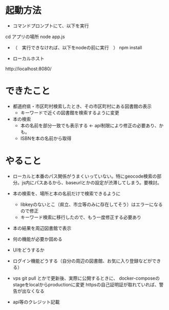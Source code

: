 # 起動方法
- コマンドプロンプトにて、以下を実行

cd アプリの場所
node app.js

- （　実行できなければ、以下をnodeの前に実行　）
npm install


- ローカルホスト

http://localhost:8080/


# できたこと

- 都道府県・市区町村検索したとき、その市区町村にある図書館の表示
  - キーワードで近くの図書館を検索するように変更
- 本の検索
  - 本の名前を部分一致でも表示する <- api制限により修正の必要あり、かも。
  - ISBNを本の名前から取得

# やること

- ローカルと本番のパス関係がうまくいっていない。特にgeocode検索の部分。js内にパスあるから、baseurlとかの設定が渋滞してしまう。要検討。

- 本の検索を、場所と本の名前だけで検索できるように
  - libkeyのないとこ（県立、市立等のみに存在してそう）はエラーになるので修正
  - キーワード検索に移行したので、もう一度修正する必要あり
- 本の結果を周辺図書館で表示
- 何の機能が必要か固める
- UIをどうするか
- ログイン機能どうする（自分の周辺の図書館、お気に入り登録などができる）


- vps
git pull とかで更新後、実際に公開するときに、
docker-composeのstageをlocalからproductionに変更
httpsの自己証明証が取れていれば、警告が出なくなる

- api等のクレジット記載